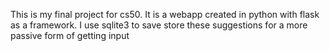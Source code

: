 This is my final project for cs50.
It is a webapp created in python with flask as a framework.
I use sqlite3 to save store these suggestions for a more passive form of getting input